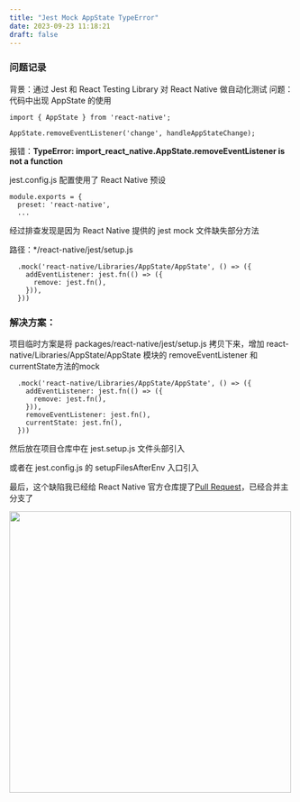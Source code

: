 ```yaml
---
title: "Jest Mock AppState TypeError"
date: 2023-09-23 11:18:21
draft: false
---
```



### 问题记录

背景：通过 Jest 和 React Testing Library 对 React Native 做自动化测试
问题： 代码中出现 AppState 的使用

```
import { AppState } from 'react-native';

AppState.removeEventListener('change', handleAppStateChange);

```

报错：**TypeError: import_react_native.AppState.removeEventListener is not a function**

jest.config.js 配置使用了 React Native 预设

```
module.exports = {
  preset: 'react-native',
  ...

```

经过排查发现是因为 React Native 提供的 jest mock 文件缺失部分方法

路径：*/react-native/jest/setup.js

```
  .mock('react-native/Libraries/AppState/AppState', () => ({
    addEventListener: jest.fn(() => ({
      remove: jest.fn(),
    })),
  }))
```

### 解决方案：

项目临时方案是将 packages/react-native/jest/setup.js 拷贝下来，增加 react-native/Libraries/AppState/AppState 模块的 removeEventListener 和 currentState方法的mock

```
  .mock('react-native/Libraries/AppState/AppState', () => ({
    addEventListener: jest.fn(() => ({
      remove: jest.fn(),
    })),
    removeEventListener: jest.fn(),
    currentState: jest.fn(),
  }))
```

然后放在项目仓库中在 jest.setup.js 文件头部引入

或者在 jest.config.js 的 setupFilesAfterEnv 入口引入

最后，这个缺陷我已经给 React Native 官方仓库提了[Pull Request](https://github.com/facebook/react-native/pull/39578)，已经合并主分支了

<img src="../images/react-native-setup-change.png" width="500" />